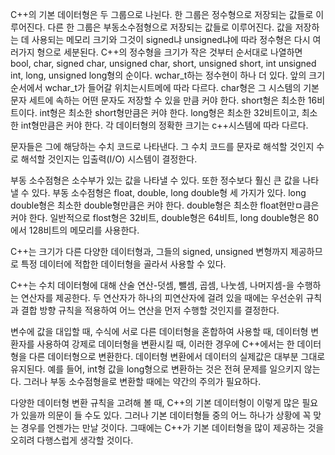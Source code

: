 C++의 기본 데이터형은 두 그룹으로 나뉜다. 한 그룹은 정수형으로 저장되는 값들로 이루어진다. 다른 한 그룹은 부동소수점형으로 저장되는 값들로 이루어진다. 값을 저장하는 데 사용되는 메모리 크기와 그것이 signed냐 unsigned냐에 따라 정수형은 다시 여러가지 형으로 세분된다. C++의 정수형을 크기가 작은 것부터 순서대로 나열하면 bool, char, signed char, unsigned char, short, unsigned short, int unsigned int, long, unsigned long형의 순이다. wchar_t하는 정수현이 하나 더 있다. 앞의 크기 순서에서 wchar_t가 들어갈 위치는시트메에 따라 다르다. char형은 그 시스템의 기본 문자 세트에 속하는 어떤 문자도 저장할 수 있을 만큼 커야 한다. short형은 최소한 16비트이다. int형은 최소한 short형만큼은 커야 한다. long형은 최소한 32비트이고, 최소한 int형만큼은 커야 한다. 각 데이터형의 정확한 크기는 c++시스템에 따라 다르다.

문자들은 그에 해당하는 수치 코드로 나타낸다. 그 수치 코드를 문자로 해석할 것인지 수로 해석할 것인지는 입출력(I/O) 시스템이 결정한다.

부동 소수점형은 소수부가 있는 값을 나타낼 수 있다. 또한 정수보다 훨신 큰 값을 나타낼 수 있다. 부동 소수점형은 float, double, long double형 세 가지가 있다. long double형은 최소한 double형만큼은 커야 한다. double형은 최소한 float현만ㅁ큼은 커야 한다. 일반적으로 flost형은 32비트, double형은 64비트, long double형은 80에서 128비트의 메모리를 사용한다.

C++는 크기가 다른 다양한 데이터형과, 그들의 signed, unsigned 변형까지 제공하므로 특정 데이터에 적합한 데이터형을 골라서 사용할 수 있다. 

C++는 수치 데이터형에 대해 산술 연산-덧셈, 뺄셈, 곱셈, 나눗셈, 나머지셈-을 수행하는 연산자를 제공한다. 두 연산자가 하나의 피연산자에 걸려 있을 때에는 우선순위 규칙과 결합 방향 규칙을 적용하여 어느 연산을 먼저 수행할 것인지를 결정한다. 

변수에 값을 대입할 때, 수식에 서로 다른 데이터형을 혼합하여 사용할 때, 데이터형 변환자를 사용하여 강제로 데이터형을 변환시킬 때, 이러한 경우에 C++에서는 한 데이터형을 다른 데이터형으로 변환한다. 데이터형 변환에서 데이터의 실제값은 대부분 그대로 유지된다. 예를 들어, int형 값을 long형으로 변환하는 것은 전혀 문제를 일으키지 않는다. 그러나 부동 소수점형을로 변환할 때에는 약간의 주의가 필요하다.

다양한 데이터형 변환 규칙을 고려해 볼 때, C++의 기본 데이터형이 이렇게 많은 필요가 있을까 의문이 들 수도 있다. 그러나 기본 데이터형들 중의 어느 하나가 상황에 꼭 맞는 경우를 언젠가는 만날 것이다. 그때에는 C++가 기본 데이터형을 많이 제공하는 것을 오히려 다행스럽게 생각할 것이다. 